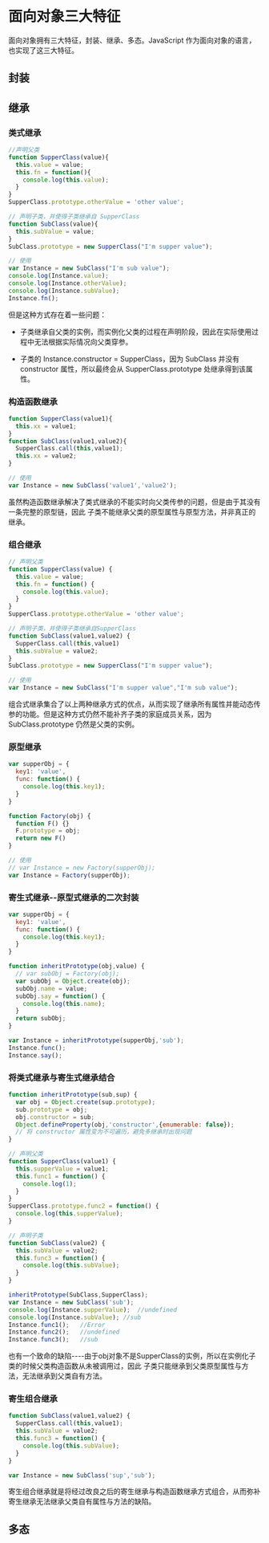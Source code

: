 # 面向对象三大特征
面向对象拥有三大特征，封装、继承、多态。JavaScript 作为面向对象的语言，也实现了这三大特征。

## 封装


## 继承
### 类式继承
``` js
//声明父类
function SupperClass(value){
  this.value = value;
  this.fn = function(){
    console.log(this.value);
  }
}
SupperClass.prototype.otherValue = 'other value';

// 声明子类，并使得子类继承自 SupperClass
function SubClass(value){
  this.subValue = value;
}
SubClass.prototype = new SupperClass("I'm supper value");

// 使用
var Instance = new SubClass("I'm sub value");
console.log(Instance.value);
console.log(Instance.otherValue);
console.log(Instance.subValue);
Instance.fn();
```
但是这种方式存在着一些问题：

* 子类继承自父类的实例，而实例化父类的过程在声明阶段，因此在实际使用过程中无法根据实际情况向父类穿参。

* 子类的 Instance.constructor = SupperClass，因为 SubClass 并没有 constructor 属性，所以最终会从 SupperClass.prototype 处继承得到该属性。

### 构造函数继承
``` js
function SupperClass(value1){
  this.xx = value1;
}
function SubClass(value1,value2){
  SupperClass.call(this,value1);
  this.xx = value2;
}

// 使用
var Instance = new SubClass('value1','value2');
```

虽然构造函数继承解决了类式继承的不能实时向父类传参的问题，但是由于其没有一条完整的原型链，因此 子类不能继承父类的原型属性与原型方法，并非真正的继承。

### 组合继承
``` js
// 声明父类
function SupperClass(value) {
  this.value = value;
  this.fn = function() {
    console.log(this.value);
  }
}
SupperClass.prototype.otherValue = 'other value';

// 声明子类，并使得子类继承自SupperClass
function SubClass(value1,value2) {
  SupperClass.call(this,value1)
  this.subValue = value2;
}
SubClass.prototype = new SupperClass("I'm supper value");

// 使用
var Instance = new SubClass("I'm supper value","I'm sub value");
```

组合式继承集合了以上两种继承方式的优点，从而实现了继承所有属性并能动态传参的功能。但是这种方式仍然不能补齐子类的家庭成员关系，因为 SubClass.prototype 仍然是父类的实例。

### 原型继承
``` js
var supperObj = {
  key1: 'value',
  func: function() {
    console.log(this.key1);
  }
}

function Factory(obj) {
  function F() {}
  F.prototype = obj;
  return new F()
}

// 使用
// var Instance = new Factory(supperObj);
var Instance = Factory(supperObj);
```

### 寄生式继承--原型式继承的二次封装
``` js
var supperObj = {
  key1: 'value',
  func: function() {
    console.log(this.key1);
  }
}

function inheritPrototype(obj,value) {
  // var subObj = Factory(obj);
  var subObj = Object.create(obj);
  subObj.name = value;
  subObj.say = function() {
    console.log(this.name);
  }
  return subObj;
}

var Instance = inheritPrototype(supperObj,'sub');
Instance.func();
Instance.say();
```

### 将类式继承与寄生式继承结合
``` js
function inheritPrototype(sub,sup) {
  var obj = Object.create(sup.prototype);
  sub.prototype = obj;
  obj.constructor = sub;
  Object.defineProperty(obj,'constructor',{enumerable: false});
  // 将 constructor 属性变为不可遍历，避免多继承时出现问题
}

// 声明父类
function SupperClass(value1) {
  this.supperValue = value1;
  this.func1 = function() {
    console.log(1);
  }
}
SupperClass.prototype.func2 = function() {
  console.log(this.supperValue);
}

// 声明子类
function SubClass(value2) {
  this.subValue = value2;
  this.func3 = function() {
    console.log(this.subValue);
  }
}

inheritPrototype(SubClass,SupperClass);
var Instance = new SubClass('sub');
console.log(Instance.supperValue);  //undefined
console.log(Instance.subValue); //sub
Instance.func1();   //Error
Instance.func2();   //undefined
Instance.func3();   //sub
```

也有一个致命的缺陷----由于obj对象不是SupperClass的实例，所以在实例化子类的时候父类构造函数从未被调用过，因此 子类只能继承到父类原型属性与方法，无法继承到父类自有方法。

### 寄生组合继承
``` js
function SubClass(value1,value2) {
  SupperClass.call(this,value1);
  this.subValue = value2;
  this.func3 = function() {
    console.log(this.subValue);
  }
}

var Instance = new SubClass('sup','sub');
```

寄生组合继承就是将经过改良之后的寄生继承与构造函数继承方式组合，从而弥补寄生继承无法继承父类自有属性与方法的缺陷。

## 多态
